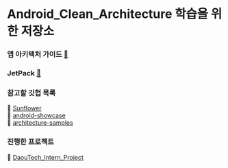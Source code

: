 # Android_Clean_Architecture 학습을 위한 저장소

### 앱 아키텍처 가이드 [🥕](https://developer.android.com/jetpack/guide)
### JetPack [🥕](https://developer.android.com/jetpack/getting-started)

### 참고할 깃헙 목록  
🥕 [Sunflower](https://github.com/h0keun/sunflower)  
🥕 [android-showcase](https://github.com/h0keun/android-showcase)  
🥕 [architecture-samples](https://github.com/h0keun/architecture-samples)

### 진행한 프로젝트  
🥕 [DaouTech_Intern_Project](https://github.com/h0keun/daouTech_Intern_Project)
